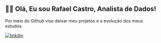 ## 👨‍💻 Olá, Eu sou Rafael Castro, Analista de Dados!

Por meio do Github viso deixar meu projetos e a evolução dos meus estudos.

[![linkdin](https://img.shields.io/badge/LinkedIn-0077B5?style=for-the-badge&logo=linkedin&logoColor=white)](https//:www.linkedin.com/in/rafaelsantos88)







